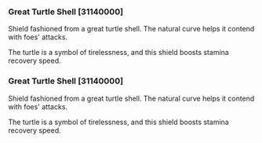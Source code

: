 ### Great Turtle Shell [31140000]

Shield fashioned from a great turtle shell. The natural curve helps it contend with foes' attacks.

The turtle is a symbol of tirelessness, and this shield boosts stamina recovery speed.### Great Turtle Shell [31140000]

Shield fashioned from a great turtle shell. The natural curve helps it contend with foes' attacks.

The turtle is a symbol of tirelessness, and this shield boosts stamina recovery speed.